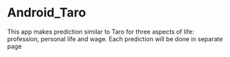 # Android_Taro
This app makes prediction similar to Taro for three aspects of life: profession, personal life and wage. Each prediction will be done in separate page
